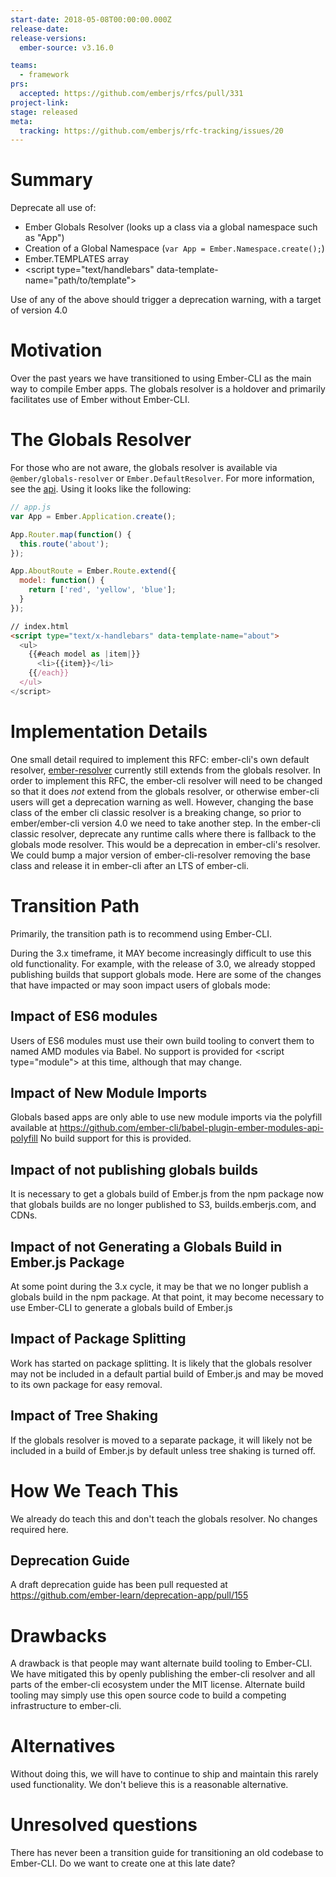 ```yaml
---
start-date: 2018-05-08T00:00:00.000Z
release-date:
release-versions: 
  ember-source: v3.16.0

teams: 
  - framework
prs:
  accepted: https://github.com/emberjs/rfcs/pull/331
project-link: 
stage: released
meta:
  tracking: https://github.com/emberjs/rfc-tracking/issues/20
---
```


# Summary

Deprecate all use of:

- Ember Globals Resolver (looks up a class via a global namespace such as "App")
- Creation of a Global Namespace (`var App = Ember.Namespace.create();`)
- Ember.TEMPLATES array
- &lt;script type="text/handlebars" data-template-name="path/to/template"&gt;

Use of any of the above should trigger a deprecation warning, with a target
of version 4.0

# Motivation

Over the past years we have transitioned to using Ember-CLI as the main way
to compile Ember apps. The globals resolver is a holdover and primarily
facilitates use of Ember without Ember-CLI.

# The Globals Resolver

For those who are not aware, the globals resolver is available via `@ember/globals-resolver` or
`Ember.DefaultResolver`. For more information, see the
[api](https://www.emberjs.com/api/ember/release/classes/GlobalsResolver/properties).
Using it looks like the following:

```js
// app.js
var App = Ember.Application.create();

App.Router.map(function() {
  this.route('about');
});

App.AboutRoute = Ember.Route.extend({
  model: function() {
    return ['red', 'yellow', 'blue'];
  }
});
```

```html
// index.html
<script type="text/x-handlebars" data-template-name="about">
  <ul>
    {{#each model as |item|}}
      <li>{{item}}</li>
    {{/each}}
  </ul>
</script>
```

# Implementation Details

One small detail required to implement this RFC: ember-cli's own default resolver,
[ember-resolver](https://github.com/ember-cli/ember-resolver)
currently still extends from the globals resolver.
In order to implement this RFC, the ember-cli resolver will need to be changed
so that it does *not* extend from the globals resolver, or otherwise ember-cli users
will get a deprecation warning as well.
However, changing the base class of the ember cli classic resolver is a breaking change,
so prior to ember/ember-cli version 4.0 we need to take another step.
In the ember-cli classic resolver, deprecate any runtime calls where there is fallback to the globals mode resolver. This would be a deprecation in ember-cli's resolver. We could bump a major version of ember-cli-resolver removing the base class and release it in ember-cli after an LTS of ember-cli.

# Transition Path

Primarily, the transition path is to recommend using Ember-CLI.

During the 3.x timeframe, it MAY become increasingly difficult to use this old functionality.
For example, with the release of 3.0, we already stopped publishing builds that support
globals mode. Here are some of the changes that have impacted or may soon impact users of globals mode:

## Impact of ES6 modules

Users of ES6 modules must use their own build tooling to convert them to named AMD modules via Babel.
No support is provided for &lt;script type="module"&gt; at this time, although that may change.

## Impact of New Module Imports

Globals based apps are only able to use new module imports via the polyfill available at
https://github.com/ember-cli/babel-plugin-ember-modules-api-polyfill No build support for this is provided.

## Impact of not publishing globals builds

It is necessary to get a globals build of Ember.js from the npm package now that globals builds
are no longer published to S3, builds.emberjs.com, and CDNs.

## Impact of not Generating a Globals Build in Ember.js Package

At some point during the 3.x cycle, it may be that we no longer publish a globals build in the
npm package. At that point, it may become necessary to use Ember-CLI to generate a globals build
of Ember.js

## Impact of Package Splitting

Work has started on package splitting. It is likely that the globals resolver may not be included
in a default partial build of Ember.js and may be moved to its own package for easy removal.

## Impact of Tree Shaking

If the globals resolver is moved to a separate package, it will likely not be included in a build
of Ember.js by default unless tree shaking is turned off.

# How We Teach This

We already do teach this and don't teach the globals resolver. No changes required here.

## Deprecation Guide

A draft deprecation guide has been pull requested at https://github.com/ember-learn/deprecation-app/pull/155

# Drawbacks

A drawback is that people may want alternate build tooling to Ember-CLI.
We have mitigated this by openly publishing the ember-cli resolver and all parts of the
ember-cli ecosystem under the MIT license.
Alternate build tooling may simply use this open source code to build a competing
infrastructure to ember-cli.

# Alternatives

Without doing this, we will have to continue to ship and maintain this rarely used functionality.
We don't believe this is a reasonable alternative.

# Unresolved questions

There has never been a transition guide for transitioning an old codebase to Ember-CLI.
Do we want to create one at this late date?
